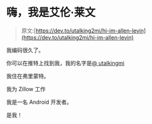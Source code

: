# 嗨，我是艾伦·莱文

> 原文:[https://dev.to/utalking2mi/hi-im-allen-levin](https://dev.to/utalking2mi/hi-im-allen-levin)

我编码很久了。

你可以在推特上找到我，我的名字是[@ utalkingmi](https://twitter.com/utalking2mi)

我住在弗里蒙特。

我为 Zillow 工作

我是一名 Android 开发者。

是我！